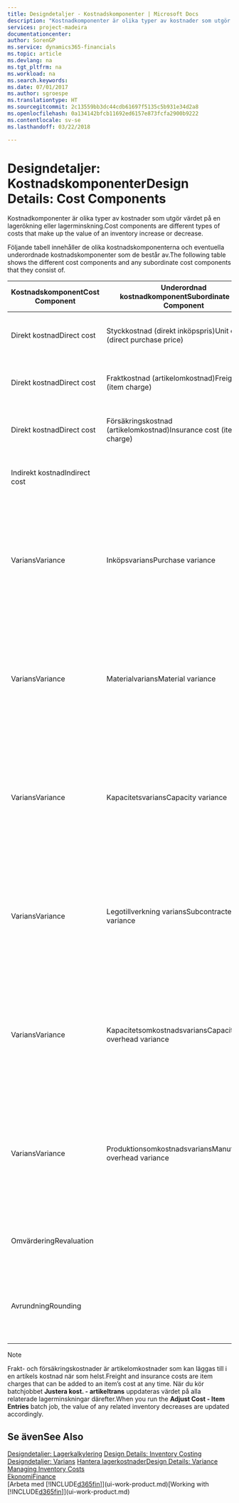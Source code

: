 ```yaml
---
title: Designdetaljer - Kostnadskomponenter | Microsoft Docs
description: "Kostnadkomponenter är olika typer av kostnader som utgör värdet på en lagerökning eller lagerminskning."
services: project-madeira
documentationcenter: 
author: SorenGP
ms.service: dynamics365-financials
ms.topic: article
ms.devlang: na
ms.tgt_pltfrm: na
ms.workload: na
ms.search.keywords: 
ms.date: 07/01/2017
ms.author: sgroespe
ms.translationtype: HT
ms.sourcegitcommit: 2c13559bb3dc44cdb61697f5135c5b931e34d2a8
ms.openlocfilehash: 0a134142bfcb11692ed6157e873fcfa2900b9222
ms.contentlocale: sv-se
ms.lasthandoff: 03/22/2018

---
```

# <a name="design-details-cost-components"></a><span data-ttu-id="819f8-103">Designdetaljer: Kostnadskomponenter</span><span class="sxs-lookup"><span data-stu-id="819f8-103">Design Details: Cost Components</span></span>
<span data-ttu-id="819f8-104">Kostnadkomponenter är olika typer av kostnader som utgör värdet på en lagerökning eller lagerminskning.</span><span class="sxs-lookup"><span data-stu-id="819f8-104">Cost components are different types of costs that make up the value of an inventory increase or decrease.</span></span>  

 <span data-ttu-id="819f8-105">Följande tabell innehåller de olika kostnadskomponenterna och eventuella underordnade kostnadskomponenter som de består av.</span><span class="sxs-lookup"><span data-stu-id="819f8-105">The following table shows the different cost components and any subordinate cost components that they consist of.</span></span>  

|<span data-ttu-id="819f8-106">Kostnadskomponent</span><span class="sxs-lookup"><span data-stu-id="819f8-106">Cost Component</span></span>|<span data-ttu-id="819f8-107">Underordnad kostnadkomponent</span><span class="sxs-lookup"><span data-stu-id="819f8-107">Subordinate Cost Component</span></span>|<span data-ttu-id="819f8-108">Description</span><span class="sxs-lookup"><span data-stu-id="819f8-108">Description</span></span>|  
|--------------------|--------------------------------|---------------------------------------|  
|<span data-ttu-id="819f8-109">Direkt kostnad</span><span class="sxs-lookup"><span data-stu-id="819f8-109">Direct cost</span></span>|<span data-ttu-id="819f8-110">Styckkostnad (direkt inköpspris)</span><span class="sxs-lookup"><span data-stu-id="819f8-110">Unit cost (direct purchase price)</span></span>|<span data-ttu-id="819f8-111">Kostnad som kan spåras till en kostnadsbärare.</span><span class="sxs-lookup"><span data-stu-id="819f8-111">Cost that can be traced to a cost object.</span></span>|  
|<span data-ttu-id="819f8-112">Direkt kostnad</span><span class="sxs-lookup"><span data-stu-id="819f8-112">Direct cost</span></span>|<span data-ttu-id="819f8-113">Fraktkostnad (artikelomkostnad)</span><span class="sxs-lookup"><span data-stu-id="819f8-113">Freight cost (item charge)</span></span>|<span data-ttu-id="819f8-114">Kostnad som kan spåras till en kostnadsbärare.</span><span class="sxs-lookup"><span data-stu-id="819f8-114">Cost that can be traced to a cost object.</span></span>|  
|<span data-ttu-id="819f8-115">Direkt kostnad</span><span class="sxs-lookup"><span data-stu-id="819f8-115">Direct cost</span></span>|<span data-ttu-id="819f8-116">Försäkringskostnad (artikelomkostnad)</span><span class="sxs-lookup"><span data-stu-id="819f8-116">Insurance cost (item charge)</span></span>|<span data-ttu-id="819f8-117">Kostnad som kan spåras till en kostnadsbärare.</span><span class="sxs-lookup"><span data-stu-id="819f8-117">Cost that can be traced to a cost object.</span></span>|  
|<span data-ttu-id="819f8-118">Indirekt kostnad</span><span class="sxs-lookup"><span data-stu-id="819f8-118">Indirect cost</span></span>||<span data-ttu-id="819f8-119">Kostnad som inte kan spåras till en kostnadsbärare.</span><span class="sxs-lookup"><span data-stu-id="819f8-119">Cost that cannot be traced to a cost object.</span></span>|  
|<span data-ttu-id="819f8-120">Varians</span><span class="sxs-lookup"><span data-stu-id="819f8-120">Variance</span></span>|<span data-ttu-id="819f8-121">Inköpsvarians</span><span class="sxs-lookup"><span data-stu-id="819f8-121">Purchase variance</span></span>|<span data-ttu-id="819f8-122">Skillnaden mellan faktiska kostnader och standardkostnader, som endast bokförs för artiklar med värderingsprincipen **Standard**.</span><span class="sxs-lookup"><span data-stu-id="819f8-122">The difference between actual and standard costs, which is only posted for items using the **Standard** costing method.</span></span>|  
|<span data-ttu-id="819f8-123">Varians</span><span class="sxs-lookup"><span data-stu-id="819f8-123">Variance</span></span>|<span data-ttu-id="819f8-124">Materialvarians</span><span class="sxs-lookup"><span data-stu-id="819f8-124">Material variance</span></span>|<span data-ttu-id="819f8-125">Skillnaden mellan faktiska kostnader och standardkostnader, som endast bokförs för artiklar med värderingsprincipen **Standard**.</span><span class="sxs-lookup"><span data-stu-id="819f8-125">The difference between actual and standard costs, which is only posted for items using the **Standard** costing method.</span></span>|  
|<span data-ttu-id="819f8-126">Varians</span><span class="sxs-lookup"><span data-stu-id="819f8-126">Variance</span></span>|<span data-ttu-id="819f8-127">Kapacitetsvarians</span><span class="sxs-lookup"><span data-stu-id="819f8-127">Capacity variance</span></span>|<span data-ttu-id="819f8-128">Skillnaden mellan faktiska kostnader och standardkostnader, som endast bokförs för artiklar med värderingsprincipen **Standard**.</span><span class="sxs-lookup"><span data-stu-id="819f8-128">The difference between actual and standard costs, which is only posted for items using the **Standard** costing method.</span></span>|  
|<span data-ttu-id="819f8-129">Varians</span><span class="sxs-lookup"><span data-stu-id="819f8-129">Variance</span></span>|<span data-ttu-id="819f8-130">Legotillverkning varians</span><span class="sxs-lookup"><span data-stu-id="819f8-130">Subcontracted variance</span></span>|<span data-ttu-id="819f8-131">Skillnaden mellan faktiska kostnader och standardkostnader, som endast bokförs för artiklar med värderingsprincipen **Standard**.</span><span class="sxs-lookup"><span data-stu-id="819f8-131">The difference between actual and standard costs, which is only posted for items using the **Standard** costing method.</span></span>|  
|<span data-ttu-id="819f8-132">Varians</span><span class="sxs-lookup"><span data-stu-id="819f8-132">Variance</span></span>|<span data-ttu-id="819f8-133">Kapacitetsomkostnadsvarians</span><span class="sxs-lookup"><span data-stu-id="819f8-133">Capacity overhead variance</span></span>|<span data-ttu-id="819f8-134">Skillnaden mellan faktiska kostnader och standardkostnader, som endast bokförs för artiklar med värderingsprincipen **Standard**.</span><span class="sxs-lookup"><span data-stu-id="819f8-134">The difference between actual and standard costs, which is only posted for items using the **Standard** costing method.</span></span>|  
|<span data-ttu-id="819f8-135">Varians</span><span class="sxs-lookup"><span data-stu-id="819f8-135">Variance</span></span>|<span data-ttu-id="819f8-136">Produktionsomkostnadsvarians</span><span class="sxs-lookup"><span data-stu-id="819f8-136">Manufacturing overhead variance</span></span>|<span data-ttu-id="819f8-137">Skillnaden mellan faktiska kostnader och standardkostnader, som endast bokförs för artiklar med värderingsprincipen **Standard**.</span><span class="sxs-lookup"><span data-stu-id="819f8-137">The difference between actual and standard costs, which is only posted for items using the **Standard** costing method.</span></span>|  
|<span data-ttu-id="819f8-138">Omvärdering</span><span class="sxs-lookup"><span data-stu-id="819f8-138">Revaluation</span></span>||<span data-ttu-id="819f8-139">En avskrivning eller uppskrivning av det aktuella lagervärdet.</span><span class="sxs-lookup"><span data-stu-id="819f8-139">A depreciation or appreciation of the current inventory value.</span></span>|  
|<span data-ttu-id="819f8-140">Avrundning</span><span class="sxs-lookup"><span data-stu-id="819f8-140">Rounding</span></span>||<span data-ttu-id="819f8-141">Rester som orsakas av sättet som värderingen av lager minskar beräknas.</span><span class="sxs-lookup"><span data-stu-id="819f8-141">Residuals caused by the way in which valuation of inventory decreases are calculated.</span></span>|  

> [!NOTE]  
>  <span data-ttu-id="819f8-142">Frakt- och försäkringskostnader är artikelomkostnader som kan läggas till i en artikels kostnad när som helst.</span><span class="sxs-lookup"><span data-stu-id="819f8-142">Freight and insurance costs are item charges that can be added to an item’s cost at any time.</span></span> <span data-ttu-id="819f8-143">När du kör batchjobbet **Justera kost. - artikeltrans** uppdateras värdet på alla relaterade lagerminskningar därefter.</span><span class="sxs-lookup"><span data-stu-id="819f8-143">When you run the **Adjust Cost - Item Entries** batch job, the value of any related inventory decreases are updated accordingly.</span></span>  

## <a name="see-also"></a><span data-ttu-id="819f8-144">Se även</span><span class="sxs-lookup"><span data-stu-id="819f8-144">See Also</span></span>  
 <span data-ttu-id="819f8-145">[Designdetaljer: Lagerkalkylering](design-details-inventory-costing.md) </span><span class="sxs-lookup"><span data-stu-id="819f8-145">[Design Details: Inventory Costing](design-details-inventory-costing.md) </span></span>  
 <span data-ttu-id="819f8-146">[Designdetaljer: Varians](design-details-variance.md) [Hantera lagerkostnader](finance-manage-inventory-costs.md)</span><span class="sxs-lookup"><span data-stu-id="819f8-146">[Design Details: Variance](design-details-variance.md) [Managing Inventory Costs](finance-manage-inventory-costs.md)</span></span>  
 [<span data-ttu-id="819f8-147">Ekonomi</span><span class="sxs-lookup"><span data-stu-id="819f8-147">Finance</span></span>](finance.md)  
 <span data-ttu-id="819f8-148">[Arbeta med [!INCLUDE[d365fin](includes/d365fin_md.md)]](ui-work-product.md)</span><span class="sxs-lookup"><span data-stu-id="819f8-148">[Working with [!INCLUDE[d365fin](includes/d365fin_md.md)]](ui-work-product.md)</span></span>  

